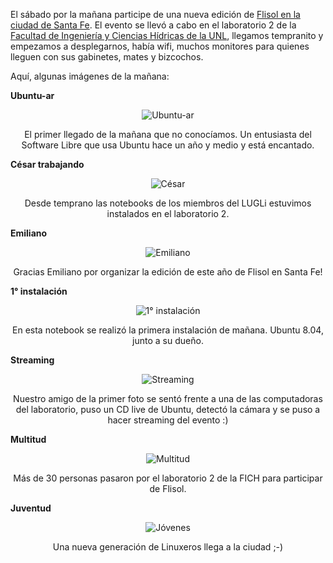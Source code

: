 <html><body><p>El sábado por la mañana participe de una nueva edición de <a href="http://flisol.info/FLISOL2008/Argentina/Santa_Fe" title="Flisol 2008" target="_blank">Flisol en la ciudad de Santa Fe</a>. El evento se llevó a cabo en el laboratorio 2 de la <a href="http://www.fich.unl.edu.ar" title="FICH - UNL" target="_blank">Facultad de Ingeniería y Ciencias Hídricas de la UNL</a>, llegamos tempranito y empezamos a desplegarnos, había wifi, muchos monitores para quienes lleguen con sus gabinetes, mates y bizcochos.



Aquí, algunas imágenes de la mañana:

<!--more-->

<strong>Ubuntu-ar</strong>

</p><p align="center"><img src="/wp-content/uploads/2008/04/100_0669.JPG" alt="Ubuntu-ar"></p>

<p align="center">El primer llegado de la mañana que no conocíamos. Un entusiasta del Software Libre que usa Ubuntu hace un año y medio y está encantado.</p>

<strong>César trabajando</strong>

<p align="center"><img src="/wp-content/uploads/2008/04/100_0671.JPG" alt="César"></p>

<p align="center">Desde temprano las notebooks de los miembros del LUGLi estuvimos instalados en el laboratorio 2.</p>

<strong>Emiliano</strong>

<p align="center"><img src="/wp-content/uploads/2008/04/100_0676.JPG" alt="Emiliano"></p>

<p align="center">Gracias Emiliano por organizar la edición de este año de Flisol en Santa Fe!</p>

<strong>1° instalación</strong>

<p align="center"><img src="/wp-content/uploads/2008/04/100_0680.JPG" alt="1° instalación"></p>

<p align="center">En esta notebook se realizó la primera instalación de mañana. Ubuntu 8.04, junto a su dueño.</p>

<strong>Streaming</strong>

<p align="center"><img src="/wp-content/uploads/2008/04/100_0678.JPG" alt="Streaming"></p>

<p align="center">Nuestro amigo de la primer foto se sentó frente a una de las computadoras del laboratorio, puso un CD live de Ubuntu, detectó la cámara y se puso a hacer streaming del evento :)</p>

<strong>Multitud</strong>

<p align="center"><img src="/wp-content/uploads/2008/04/100_0685.JPG" alt="Multitud"></p>

<p align="center">Más de 30 personas pasaron por el laboratorio 2 de la FICH para participar de Flisol.</p>

<p align="left"><strong>Juventud</strong></p>

<p align="center"><img src="/wp-content/uploads/2008/04/100_0682.JPG" alt="Jóvenes"></p>

<p align="center"> Una nueva generación de Linuxeros llega a la ciudad ;-)</p></body></html>